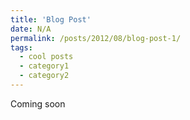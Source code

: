 ```yaml
---
title: 'Blog Post'
date: N/A
permalink: /posts/2012/08/blog-post-1/
tags:
  - cool posts
  - category1
  - category2
---
```


Coming soon